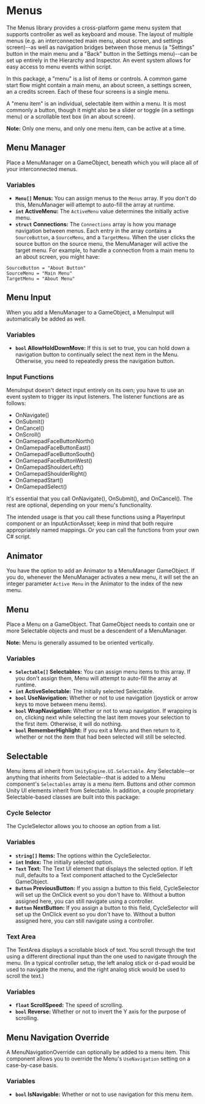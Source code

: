 # Menus

The Menus library provides a cross-platform game menu system that supports controller as well as keyboard and mouse. The layout of multiple menus (e.g. an interconnected main menu, about screen, and settings screen)--as well as navigation bridges between those menus (a "Settings" button in the main menu and a "Back" button in the Settings menu)--can be set up entirely in the Hierarchy and Inspector. An event system allows for easy access to menu events within script.

In this package, a "menu" is a list of items or controls. A common game start flow might contain a main menu, an about screen, a settings screen, an a credits screen. Each of these four screens is a single menu.

A "menu item" is an individual, selectable item within a menu. It is most commonly a button, though it might also be a slider or toggle (in a settings menu) or a scrollable text box (in an about screen).

**Note:** Only one menu, and only one menu item, can be active at a time.

## Menu Manager

Place a MenuManager on a GameObject, beneath which you will place all of your interconnected menus.

### Variables

* **`Menu[]` Menus:** You can assign menus to the `Menus` array. If you don't do this, MenuManager will attempt to auto-fill the array at runtime.
* **`int` ActiveMenu:** The `ActiveMenu` value determines the initially active menu.
* **`struct` Connections:** The `Connections` array is how you manage navigation between menus. Each entry in the array contains a `SourceButton`, a `SourceMenu`, and a `TargetMenu`. When the user clicks the source button on the source menu, the MenuManager will active the target menu. For example, to handle a connection from a main menu to an about screen, you might have:

```
SourceButton = "About Button"
SourceMenu = "Main Menu"
TargetMenu = "About Menu"
```

## Menu Input

When you add a MenuManager to a GameObject, a MenuInput will automatically be added as well.

### Variables

* **`bool` AllowHoldDownMove:** If this is set to true, you can hold down a navigation button to continually select the next item in the Menu. Otherwise, you need to repeatedly press the navigation button.

### Input Functions

MenuInput doesn't detect input entirely on its own; you have to use an event system to trigger its input listeners. The listener functions are as follows:

* OnNavigate()
* OnSubmit()
* OnCancel()
* OnScroll()
* OnGamepadFaceButtonNorth()
* OnGamepadFaceButtonEast()
* OnGamepadFaceButtonSouth()
* OnGamepadFaceButtonWest()
* OnGamepadShoulderLeft()
* OnGamepadShoulderRight()
* OnGamepadStart()
* OnGamepadSelect()

It's essential that you call OnNavigate(), OnSubmit(), and OnCancel(). The rest are optional, depending on your menu's functionality.

The intended usage is that you call these functions using a PlayerInput component or an InputActionAsset; keep in mind that both require appropriately named mappings. Or you can call the functions from your own C# script.

## Animator

You have the option to add an Animator to a MenuManager GameObject. If you do, whenever the MenuManager activates a new menu, it will set the an integer parameter `Active Menu` in the Animator to the index of the new menu.

## Menu

Place a Menu on a GameObject. That GameObject needs to contain one or more Selectable objects and must be a descendent of a MenuManager.

**Note:** Menu is generally assumed to be oriented vertically.

### Variables

* **`Selectable[]` Selectables:** You can assign menu items to this array. If you don't assign them, Menu will attempt to auto-fill the array at runtime.
* **`int` ActiveSelectable:** The initially selected Selectable.
* **`bool` UseNavigation:** Whether or not to use navigation (joystick or arrow keys to move between menu items).
* **`bool` WrapNavigation:** Whether or not to wrap navigation. If wrapping is on, clicking next while selecting the last item moves your selection to the first item. Otherwise, it will do nothing.
* **`bool` RememberHighlight:** If you exit a Menu and then return to it, whether or not the item that had been selected will still be selected.

## Selectable

Menu items all inherit from `UnityEngine.UI.Selectable`. Any Selectable--or anything that inherits from Selectable--that is added to a Menu component's `Selectables` array is a menu item. Buttons and other common Unity UI elements inherit from Selectable. In addition, a couple proprietary Selectable-based classes are built into this package:

### Cycle Selector

The CycleSelector allows you to choose an option from a list.

### Variables

* **`string[]` Items:** The options within the CycleSelector.
* **`int` Index:** The initially selected option.
* **`Text` Text:** The Text UI element that displays the selected option. If left null, defaults to a Text component attached to the CycleSelector GameObject.
* **`Button` PreviousButton:** If you assign a button to this field, CycleSelector will set up the OnClick event so you don't have to. Without a button assigned here, you can still navigate using a controller.
* **`Button` NextButton:** If you assign a button to this field, CycleSelector will set up the OnClick event so you don't have to. Without a button assigned here, you can still navigate using a controller.

### Text Area

The TextArea displays a scrollable block of text. You scroll through the text using a different directional input than the one used to navigate through the menu. (In a typical controller setup, the left analog stick or d-pad would be used to navigate the menu, and the right analog stick would be used to scroll the text.)

### Variables

* **`float` ScrollSpeed:** The speed of scrolling.
* **`bool` Reverse:** Whether or not to invert the Y axis for the purpose of scrolling.

## Menu Navigation Override

A MenuNavigationOverride can optionally be added to a menu item. This component allows you to override the Menu's `UseNavigation` setting on a case-by-case basis.

### Variables

* **`bool` IsNavigable:** Whether or not to use navigation for this menu item.
